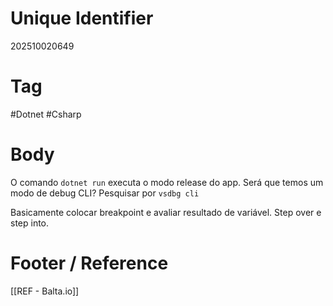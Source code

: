 # Unique Identifier
202510020649

# Tag
#Dotnet #Csharp 

# Body
O comando `dotnet run` executa o modo release do app. Será que temos um modo de debug CLI? Pesquisar por `vsdbg cli`

Basicamente colocar breakpoint e avaliar resultado de variável. Step over e step into.

# Footer / Reference
[[REF - Balta.io]]